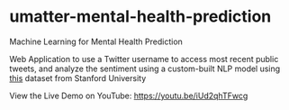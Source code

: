 # umatter-mental-health-prediction
Machine Learning for Mental Health Prediction

Web Application to use a Twitter username to access most recent public tweets, and analyze the sentiment using a custom-built NLP model using [this](http://help.sentiment140.com/for-students) dataset from Stanford University

View the Live Demo on YouTube: https://youtu.be/iUd2qhTFwcg
